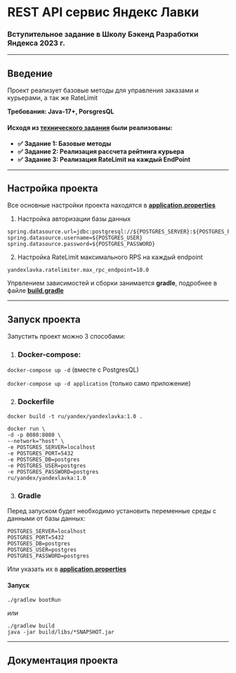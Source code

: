 # REST API сервис Яндекс Лавки
### Вступительное задание в Школу Бэкенд Разработки Яндекса 2023 г.

---

## Введение

Проект реализует базовые методы для управления заказами и курьерами, а так же RateLimit

**Требования: Java-17+, PorsgresQL**

#### Исходя из **[технического задания](doc/Product-requirements-documentation.md)** были реализованы:
- **✅ Задание 1: Базовые методы**
- **✅ Задание 2: Реализация рассчета рейтинга курьера**
- **✅ Задание 3: Реализация RateLimit на каждый EndPoint**

---

## Настройка проекта

Все основные настройки проекта находятся в **[application.properties](src/main/resources/application.properties)**
1. Настройка авторизации базы данных 
````
spring.datasource.url=jdbc:postgresql://${POSTGRES_SERVER}:${POSTGRES_PORT}/${POSTGRES_DB}
spring.datasource.username=${POSTGRES_USER}
spring.datasource.password=${POSTGRES_PASSWORD}
````
2. Настройка RateLimit максимального RPS на каждый endpoint
```
yandexlavka.ratelimiter.max_rpc_endpoint=10.0
```

Упрвлением зависимостей и сборки занимается **gradle**, подробнее в файле **[build.gradle](build.gradle)**

---

## Запуск проекта

Запустить проект можно 3 способами:

1. ### Docker-compose:
``docker-compose up -d`` (вместе с PostgresQL)

``docker-compose up -d application`` (только само приложение)

2. ### Dockerfile
``docker build -t ru/yandex/yandexlavka:1.0 .``

````
docker run \
-d -p 8080:8080 \
--network="host" \
-e POSTGRES_SERVER=localhost
-e POSTGRES_PORT=5432
-e POSTGRES_DB=postgres
-e POSTGRES_USER=postgres
-e POSTGRES_PASSWORD=postgres
ru/yandex/yandexlavka:1.0
````

3. ### Gradle
Перед запуском будет необходимо установить переменные среды с данными от базы данных:
````
POSTGRES_SERVER=localhost
POSTGRES_PORT=5432
POSTGRES_DB=postgres
POSTGRES_USER=postgres
POSTGRES_PASSWORD=postgres
````

Или указать их в **[application.properties](src/main/resources/application.properties)**

#### Запуск
``./gradlew bootRun``

*или*
```shell
./gradlew build
java -jar build/libs/*SNAPSHOT.jar
```
---

## Документация проекта 




